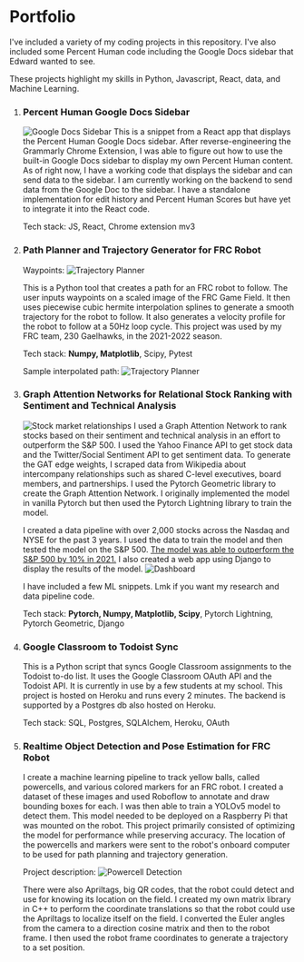 # Portfolio

I've included a variety of my coding projects in this repository. I've also included some Percent Human code including the Google Docs sidebar that Edward wanted to see.

These projects highlight my skills in Python, Javascript,
React, data, and Machine Learning.

1. ### Percent Human Google Docs Sidebar

    ![Google Docs Sidebar](percent_human_gdocs\Gdocs_Integration_Sidebar.png)
    This is a snippet from a React app that displays the Percent Human Google Docs sidebar. After reverse-engineering the Grammarly Chrome Extension, I was able to figure out how to use the built-in Google Docs sidebar to display my own Percent Human content. As of right now, I have a working code that displays the sidebar and can send data to the sidebar. I am currently working on the backend to send data from the Google Doc to the sidebar. I have a standalone implementation for edit history and Percent Human Scores but have yet to integrate it into the React code.

    Tech stack: JS, React, Chrome extension mv3

2. ### Path Planner and Trajectory Generator for FRC Robot

    Waypoints:
    ![Trajectory Planner](path_planner\combined_trajectory.png)

    This is a Python tool that creates a path for an FRC robot to follow. The user inputs waypoints on a scaled image of the FRC Game Field. It then uses piecewise cubic hermite interpolation splines to generate a smooth trajectory for the robot to follow. It also generates a velocity profile for the robot to follow at a 50Hz loop cycle. This project was used by my FRC team, 230 Gaelhawks, in the 2021-2022 season.

    Tech stack: **Numpy, Matplotlib**, Scipy, Pytest

    Sample interpolated path:
    ![Trajectory Planner](path_planner\paths\fourball\Map-3.png)

3. ### Graph Attention Networks for Relational Stock Ranking with Sentiment and Technical Analysis

    ![Stock market relationships](gat_rsr_stock_ranking\inter_stock_relationships.jpg)
    I used a Graph Attention Network to rank stocks based on their sentiment and technical analysis in an effort to outperform the S&P 500. I used the Yahoo Finance API to get stock data and the Twitter/Social Sentiment API to get sentiment data. To generate the GAT edge weights, I scraped data from Wikipedia about intercompany relationships such as shared C-level executives, board members, and partnerships. I used the Pytorch Geometric library to create the Graph Attention Network. I originally implemented the model in vanilla Pytorch but then used the Pytorch Lightning library to train the model.

    I created a data pipeline with over 2,000 stocks across the Nasdaq and NYSE for the past 3 years. I used the data to train the model and then tested the model on the S&P 500. [The model was able to outperform the S&P 500 by 10% in 2021.](gat_rsr_stock_ranking\Performance_Report.pdf) I also created a web app using Django to display the results of the model.
    ![Dashboard](gat_rsr_stock_ranking\performance_dashboard.png)

    I have included a few ML snippets. Lmk if you want my research and data pipeline code.

    Tech stack: **Pytorch, Numpy, Matplotlib, Scipy**, Pytorch Lightning, Pytorch Geometric, Django

4. ### Google Classroom to Todoist Sync

    This is a Python script that syncs Google Classroom assignments to the Todoist to-do list. It uses the Google Classroom OAuth API and the Todoist API. It is currently in use by a few students at my school. This project is hosted on Heroku and runs every 2 minutes. The backend is supported by a Postgres db also hosted on Heroku.

    Tech stack: SQL, Postgres, SQLAlchem, Heroku, OAuth

5. ### Realtime Object Detection and Pose Estimation for FRC Robot

    I create a machine learning pipeline to track yellow balls, called powercells, and various colored markers for an FRC robot. I created a dataset of these images and used Roboflow to annotate and draw bounding boxes for each. I was then able to train a YOLOv5 model to detect them. This model needed to be deployed on a Raspberry Pi that was mounted on the robot. This project primarily consisted of optimizing the model for performance while preserving accuracy. The location of the powercells and markers were sent to the robot's onboard computer to be used for path planning and trajectory generation.

    Project description:
    ![Powercell Detection](computer_vision_pose_est\annotated_powercell.jpg)

    There were also Apriltags, big QR codes, that the robot could detect and use for knowing its location on the field. I created my own matrix library in C++ to perform the coordinate translations so that the robot could use the Apriltags to localize itself on the field. I converted the Euler angles from the camera to a direction cosine matrix and then to the robot frame. I then used the robot frame coordinates to generate a trajectory to a set position.
